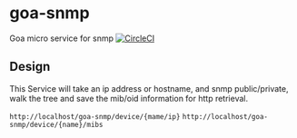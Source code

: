 # goa-snmp

Goa micro service for snmp
[![CircleCI](https://circleci.com/github/rshade/goasnmp.svg?style=svg)](https://circleci.com/github/rshade/goasnmp)

## Design

This Service will take an ip address or hostname, and snmp public/private, walk the tree and save
the mib/oid information for http retrieval.

`http://localhost/goa-snmp/device/{mame/ip}`
`http://localhost/goa-snmp/device/{name}/mibs`